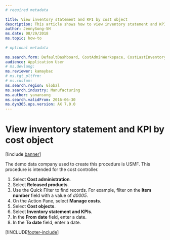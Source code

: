 ```yaml
--- 
# required metadata 
 
title: View inventory statement and KPI by cost object
description: This article shows how to view inventory statement and KPI by cost object. 
author: JennySong-SH
ms.date: 08/29/2018
ms.topic: how-to 
 
# optional metadata 
 
ms.search.form: DefaultDashboard, CostAdminWorkspace, CostLastInventoryCloseCard, CostLastBackflushCostingCard, CostStatementCacheCard, CostReleasedProductsMissingCostingDataFormPart, CostCalculationPeriodTopVariancesChartFormPart, EcoResProductDetailsExtended, InventCostOnhandItem, CostStatement, CostInventoryFlowChart, CostInventoryTurnCard, CostInventoryAccuracyCard   
audience: Application User 
# ms.devlang:  
ms.reviewer: kamaybac
# ms.tgt_pltfrm:  
# ms.custom:  
ms.search.region: Global
ms.search.industry: Manufacturing
ms.author: yanansong
ms.search.validFrom: 2016-06-30 
ms.dyn365.ops.version: AX 7.0.0 
---
```

# View inventory statement and KPI by cost object

[!include [banner](../../includes/banner.md)]

The demo data company used to create this procedure is USMF. This procedure is intended for the cost controller.

1. Select **Cost administration**.
2. Select **Released products**.
3. Use the Quick Filter to find records. For example, filter on the **Item number** field with a value of *d0005*.
4. On the Action Pane, select **Manage costs**.
5. Select **Cost objects**.
6. Select **Inventory statement and KPIs**.
7. In the **From date** field, enter a date.
8. In the **To date** field, enter a date.



[!INCLUDE[footer-include](../../../includes/footer-banner.md)]